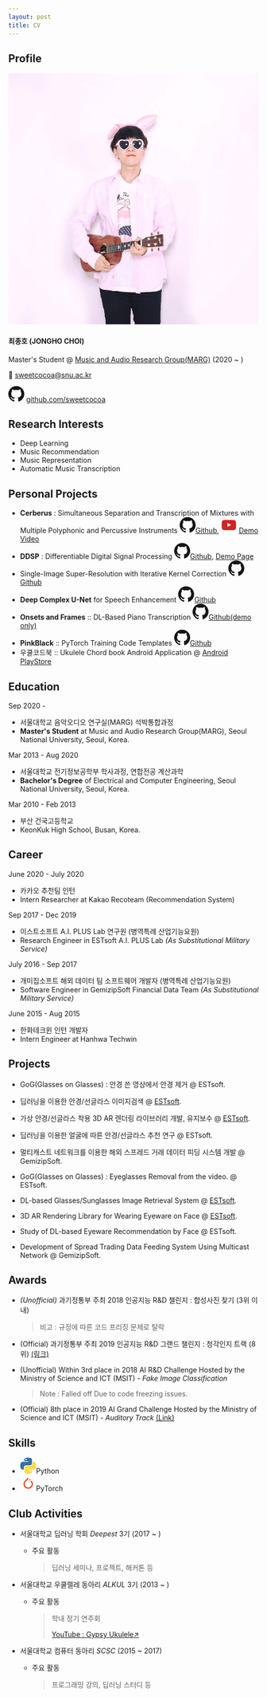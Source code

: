 ```yaml
---
layout: post
title: CV
---
```


## Profile ##
![profile_image](cv.assets/profile_image.jpg) 

#### 최종호 (JONGHO CHOI)

Master's Student @ [Music and Audio Research Group(MARG)](http://marg.snu.ac.kr/) (2020 ~ )

:email: sweetcocoa@snu.ac.kr

![GitHub-Mark-32px](cv.assets/GitHub-Mark-32px.png) [github.com/sweetcocoa](https://github.com/sweetcocoa)

## Research Interests ##
- Deep Learning
- Music Recommendation
- Music Representation
- Automatic Music Transcription

## Personal Projects ##
- **Cerberus** : Simultaneous Separation and Transcription of Mixtures with Multiple Polyphonic and Percussive Instruments ![GitHub-Mark-32px](cv.assets/GitHub-Mark-32px.png)[Github](https://github.com/sweetcocoa/cerberus-pytorch), ![youtube](./cv.assets/youtube.png) [Demo Video](https://youtu.be/59uTEk0ZamE) 
- **DDSP** : Differentiable Digital Signal Processing ![GitHub-Mark-32px](cv.assets/GitHub-Mark-32px.png)[Github](https://github.com/sweetcocoa/ddsp-pytorch), [Demo Page](http://sweetcocoa.github.io/ddsp-pytorch-samples) 
- Single-Image Super-Resolution with Iterative Kernel Correction ![GitHub-Mark-32px](cv.assets/GitHub-Mark-32px.png)[Github](https://github.com/sweetcocoa/IKC )
- **Deep Complex U-Net** for Speech Enhancement  ![GitHub-Mark-32px](cv.assets/GitHub-Mark-32px.png)[Github](https://github.com/sweetcocoa/DeepComplexUNetPyTorch )
- **Onsets and Frames** :: DL-Based Piano Transcription ![GitHub-Mark-32px](cv.assets/GitHub-Mark-32px.png)[Github(demo only)]( https://sweetcocoa.github.io/wav2midi_demo/ )
- **PinkBlack** :: PyTorch Training Code Templates ![GitHub-Mark-32px](cv.assets/GitHub-Mark-32px.png)[Github](https://github.com/sweetcocoa/PinkBlack)
- 우쿨코드북 :: Ukulele Chord book Android Application @ [Android PlayStore](https://play.google.com/store/apps/details?id=com.ukulchordbook.ukulchordbook_10)

## Education ##
 Sep 2020 - 

- 서울대학교 음악오디오 연구실(MARG) 석박통합과정
- **Master's Student** at Music and Audio Research Group(MARG), Seoul National University, Seoul, Korea.

 Mar 2013 - Aug 2020

- 서울대학교 전기정보공학부 학사과정, 연합전공 계산과학
- **Bachelor's Degree** of Electrical and Computer Engineering, Seoul National University, Seoul, Korea.

Mar 2010 - Feb 2013

- 부산 건국고등학교
- KeonKuk High School, Busan, Korea.

## Career ## 
June 2020 - July 2020

- 카카오 추천팀 인턴
- Intern Researcher at Kakao Recoteam (Recommendation System)

Sep 2017 - Dec 2019

- 이스트소프트 A.I. PLUS Lab 연구원 (병역특례 산업기능요원)
- Research Engineer in ESTsoft A.I. PLUS Lab *(As Substitutional Military Service)* 


July 2016 - Sep 2017

- 개미집소프트 해외 데이터 팀 소프트웨어 개발자 (병역특례 산업기능요원)
- Software Engineer in GemizipSoft Financial Data Team *(As Substitutional Military Service)*


June 2015 - Aug 2015

- 한화테크윈 인턴 개발자
- Intern Engineer at Hanhwa Techwin

## Projects ##
- GoG(Glasses on Glasses) : 안경 쓴 영상에서 안경 제거 @ ESTsoft.
- 딥러닝을 이용한 안경/선글라스 이미지검색 @ [ESTsoft](https://www.estsoft.co.kr/product/retrieval).
- 가상 안경/선글라스 착용 3D AR 렌더링 라이브러리 개발, 유지보수 @ [ESTsoft](https://www.estsoft.co.kr/product/vf).
- 딥러닝을 이용한 얼굴에 따른 안경/선글라스 추천 연구 @ ESTsoft.
- 멀티캐스트 네트워크를 이용한 해외 스프레드 거래 데이터 피딩 시스템 개발 @ GemizipSoft.


- GoG(Glasses on Glasses) : Eyeglasses Removal from the video. @ ESTsoft.
- DL-based Glasses/Sunglasses Image Retrieval System @ [ESTsoft](https://www.estsoft.co.kr/product/retrieval).
- 3D AR Rendering Library for Wearing Eyeware on Face @ [ESTsoft](https://www.estsoft.co.kr/product/vf).
- Study of DL-based Eyeware Recommendation by Face @ ESTsoft.
- Development of Spread Trading Data Feeding System Using Multicast Network @ GemizipSoft. 

## Awards ##
- *(Unofficial)* 과기정통부 주최 2018 인공지능 R&D 챌린지 : 합성사진 찾기 (3위 이내)

  > 비고 : 규정에 따른 코드 프리징 문제로 탈락

- (Official) 과기정통부 주최 2019 인공지능 R&D 그랜드 챌린지 : 청각인지 트랙 (8위) [(링크)](https://www.ai-challenge.kr/sub03/view/id/26)



- (Unofficial) Within 3rd place in 2018 AI R&D Challenge Hosted by the Ministry of Science and ICT (MSIT) - *Fake Image Classification*

  >  Note : Falled off Due to code freezing issues.
  
- (Official) 8th place in 2019 AI Grand Challenge Hosted by the Ministry of Science and ICT (MSIT) - *Auditory Track* [(Link)](https://www.ai-challenge.kr/sub03/view/id/26)

## Skills
-  ![image-20200410144028799](cv.assets/image-20200410144028799.png)Python
-  ![image-20200410144240480](cv.assets/image-20200410144240480.png)PyTorch

## Club Activities ##
- 서울대학교 딥러닝 학회 *Deepest* 3기 (2017 ~ )

  - 주요 활동

    > 딥러닝 세미나, 프로젝트, 해커톤 등

- 서울대학교 우쿨렐레 동아리 *ALKUL* 3기 (2013 ~ )

  - 주요 활동

    > 학내 정기 연주회
    >
    > [YouTube : Gypsy Ukulele↗](https://youtu.be/pCTypTc1XHQ)

- 서울대학교 컴퓨터 동아리 *SCSC* (2015 ~ 2017)

  - 주요 활동

    > 프로그래밍 강의, 딥러닝 스터디 등
